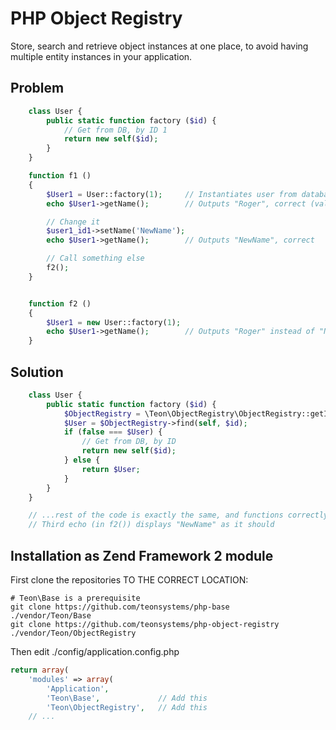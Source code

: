 PHP Object Registry
===================

Store, search and retrieve object instances at one place, to avoid having
multiple entity instances in your application.



## Problem

```php
    class User {
        public static function factory ($id) {
            // Get from DB, by ID 1
            return new self($id);
        }
    }

    function f1 ()
    {
        $User1 = User::factory(1);     // Instantiates user from database
        echo $User1->getName();        // Outputs "Roger", correct (value from DB)

        // Change it
        $user1_id1->setName('NewName');
        echo $User1->getName();        // Outputs "NewName", correct

        // Call something else
        f2();
    }


    function f2 ()
    {
        $User1 = new User::factory(1);
        echo $User1->getName();        // Outputs "Roger" instead of "NewName", INCORRECT
    }
```



## Solution

```php
    class User {
        public static function factory ($id) {
            $ObjectRegistry = \Teon\ObjectRegistry\ObjectRegistry::getInstance();
            $User = $ObjectRegistry->find(self, $id);
            if (false === $User) {
                // Get from DB, by ID
                return new self($id);
            } else {
                return $User;
            }
        }
    }

    // ...rest of the code is exactly the same, and functions correctly
    // Third echo (in f2()) displays "NewName" as it should
```



## Installation as Zend Framework 2 module

First clone the repositories TO THE CORRECT LOCATION:
```
# Teon\Base is a prerequisite
git clone https://github.com/teonsystems/php-base            ./vendor/Teon/Base
git clone https://github.com/teonsystems/php-object-registry ./vendor/Teon/ObjectRegistry
```

Then edit ./config/application.config.php
```php
return array(
    'modules' => array(
        'Application',
        'Teon\Base',             // Add this
        'Teon\ObjectRegistry',   // Add this
    // ...
```
